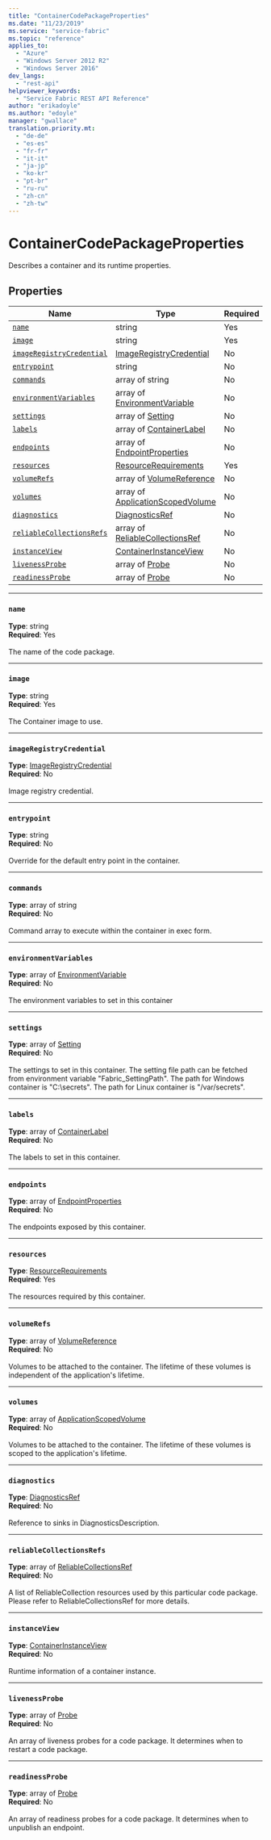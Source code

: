 ```yaml
---
title: "ContainerCodePackageProperties"
ms.date: "11/23/2019"
ms.service: "service-fabric"
ms.topic: "reference"
applies_to: 
  - "Azure"
  - "Windows Server 2012 R2"
  - "Windows Server 2016"
dev_langs: 
  - "rest-api"
helpviewer_keywords: 
  - "Service Fabric REST API Reference"
author: "erikadoyle"
ms.author: "edoyle"
manager: "gwallace"
translation.priority.mt: 
  - "de-de"
  - "es-es"
  - "fr-fr"
  - "it-it"
  - "ja-jp"
  - "ko-kr"
  - "pt-br"
  - "ru-ru"
  - "zh-cn"
  - "zh-tw"
---
```

# ContainerCodePackageProperties

Describes a container and its runtime properties.

## Properties
| Name | Type | Required |
| --- | --- | --- |
| [`name`](#name) | string | Yes |
| [`image`](#image) | string | Yes |
| [`imageRegistryCredential`](#imageregistrycredential) | [ImageRegistryCredential](sfclient-v70-model-imageregistrycredential.md) | No |
| [`entrypoint`](#entrypoint) | string | No |
| [`commands`](#commands) | array of string | No |
| [`environmentVariables`](#environmentvariables) | array of [EnvironmentVariable](sfclient-v70-model-environmentvariable.md) | No |
| [`settings`](#settings) | array of [Setting](sfclient-v70-model-setting.md) | No |
| [`labels`](#labels) | array of [ContainerLabel](sfclient-v70-model-containerlabel.md) | No |
| [`endpoints`](#endpoints) | array of [EndpointProperties](sfclient-v70-model-endpointproperties.md) | No |
| [`resources`](#resources) | [ResourceRequirements](sfclient-v70-model-resourcerequirements.md) | Yes |
| [`volumeRefs`](#volumerefs) | array of [VolumeReference](sfclient-v70-model-volumereference.md) | No |
| [`volumes`](#volumes) | array of [ApplicationScopedVolume](sfclient-v70-model-applicationscopedvolume.md) | No |
| [`diagnostics`](#diagnostics) | [DiagnosticsRef](sfclient-v70-model-diagnosticsref.md) | No |
| [`reliableCollectionsRefs`](#reliablecollectionsrefs) | array of [ReliableCollectionsRef](sfclient-v70-model-reliablecollectionsref.md) | No |
| [`instanceView`](#instanceview) | [ContainerInstanceView](sfclient-v70-model-containerinstanceview.md) | No |
| [`livenessProbe`](#livenessprobe) | array of [Probe](sfclient-v70-model-probe.md) | No |
| [`readinessProbe`](#readinessprobe) | array of [Probe](sfclient-v70-model-probe.md) | No |

____
### `name`
__Type__: string <br/>
__Required__: Yes<br/>
<br/>
The name of the code package.

____
### `image`
__Type__: string <br/>
__Required__: Yes<br/>
<br/>
The Container image to use.

____
### `imageRegistryCredential`
__Type__: [ImageRegistryCredential](sfclient-v70-model-imageregistrycredential.md) <br/>
__Required__: No<br/>
<br/>
Image registry credential.

____
### `entrypoint`
__Type__: string <br/>
__Required__: No<br/>
<br/>
Override for the default entry point in the container.

____
### `commands`
__Type__: array of string <br/>
__Required__: No<br/>
<br/>
Command array to execute within the container in exec form.

____
### `environmentVariables`
__Type__: array of [EnvironmentVariable](sfclient-v70-model-environmentvariable.md) <br/>
__Required__: No<br/>
<br/>
The environment variables to set in this container

____
### `settings`
__Type__: array of [Setting](sfclient-v70-model-setting.md) <br/>
__Required__: No<br/>
<br/>
The settings to set in this container. The setting file path can be fetched from environment variable "Fabric_SettingPath". The path for Windows container is "C:\\secrets". The path for Linux container is "/var/secrets".

____
### `labels`
__Type__: array of [ContainerLabel](sfclient-v70-model-containerlabel.md) <br/>
__Required__: No<br/>
<br/>
The labels to set in this container.

____
### `endpoints`
__Type__: array of [EndpointProperties](sfclient-v70-model-endpointproperties.md) <br/>
__Required__: No<br/>
<br/>
The endpoints exposed by this container.

____
### `resources`
__Type__: [ResourceRequirements](sfclient-v70-model-resourcerequirements.md) <br/>
__Required__: Yes<br/>
<br/>
The resources required by this container.

____
### `volumeRefs`
__Type__: array of [VolumeReference](sfclient-v70-model-volumereference.md) <br/>
__Required__: No<br/>
<br/>
Volumes to be attached to the container. The lifetime of these volumes is independent of the application's lifetime.

____
### `volumes`
__Type__: array of [ApplicationScopedVolume](sfclient-v70-model-applicationscopedvolume.md) <br/>
__Required__: No<br/>
<br/>
Volumes to be attached to the container. The lifetime of these volumes is scoped to the application's lifetime.

____
### `diagnostics`
__Type__: [DiagnosticsRef](sfclient-v70-model-diagnosticsref.md) <br/>
__Required__: No<br/>
<br/>
Reference to sinks in DiagnosticsDescription.

____
### `reliableCollectionsRefs`
__Type__: array of [ReliableCollectionsRef](sfclient-v70-model-reliablecollectionsref.md) <br/>
__Required__: No<br/>
<br/>
A list of ReliableCollection resources used by this particular code package. Please refer to ReliableCollectionsRef for more details.

____
### `instanceView`
__Type__: [ContainerInstanceView](sfclient-v70-model-containerinstanceview.md) <br/>
__Required__: No<br/>
<br/>
Runtime information of a container instance.

____
### `livenessProbe`
__Type__: array of [Probe](sfclient-v70-model-probe.md) <br/>
__Required__: No<br/>
<br/>
An array of liveness probes for a code package. It determines when to restart a code package.

____
### `readinessProbe`
__Type__: array of [Probe](sfclient-v70-model-probe.md) <br/>
__Required__: No<br/>
<br/>
An array of readiness probes for a code package. It determines when to unpublish an endpoint.

